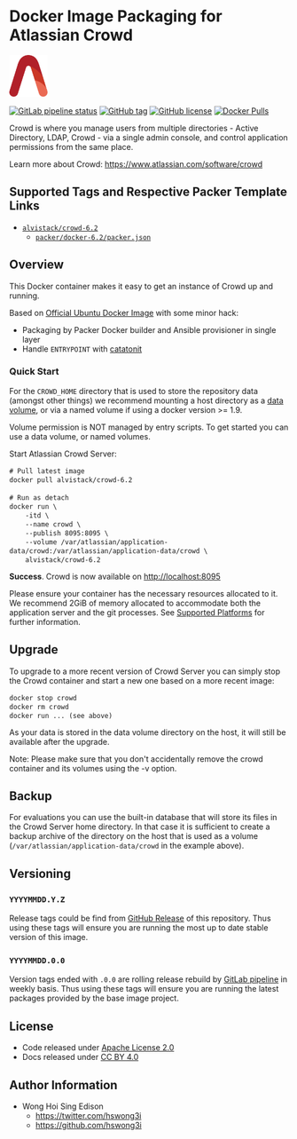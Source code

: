# Docker Image Packaging for Atlassian Crowd

<a href="https://alvistack.com" title="AlviStack" target="_blank"><img src="/alvistack.svg" height="75" alt="AlviStack"></a>

[![GitLab pipeline
status](https://img.shields.io/gitlab/pipeline/alvistack/docker-crowd/master)](https://gitlab.com/alvistack/docker-crowd/-/pipelines)
[![GitHub
tag](https://img.shields.io/github/tag/alvistack/docker-crowd.svg)](https://github.com/alvistack/docker-crowd/tags)
[![GitHub
license](https://img.shields.io/github/license/alvistack/docker-crowd.svg)](https://github.com/alvistack/docker-crowd/blob/master/LICENSE)
[![Docker
Pulls](https://img.shields.io/docker/pulls/alvistack/crowd-6.2.svg)](https://hub.docker.com/r/alvistack/crowd-6.2)

Crowd is where you manage users from multiple directories - Active
Directory, LDAP, Crowd - via a single admin console, and control
application permissions from the same place.

Learn more about Crowd: <https://www.atlassian.com/software/crowd>

## Supported Tags and Respective Packer Template Links

- [`alvistack/crowd-6.2`](https://hub.docker.com/r/alvistack/crowd-6.2)
  - [`packer/docker-6.2/packer.json`](https://github.com/alvistack/docker-crowd/blob/master/packer/docker-6.2/packer.json)

## Overview

This Docker container makes it easy to get an instance of Crowd up and
running.

Based on [Official Ubuntu Docker
Image](https://hub.docker.com/_/ubuntu/) with some minor hack:

- Packaging by Packer Docker builder and Ansible provisioner in single
  layer
- Handle `ENTRYPOINT` with
  [catatonit](https://github.com/openSUSE/catatonit)

### Quick Start

For the `CROWD_HOME` directory that is used to store the repository data
(amongst other things) we recommend mounting a host directory as a [data
volume](https://docs.docker.com/engine/tutorials/dockervolumes/#/data-volumes),
or via a named volume if using a docker version \>= 1.9.

Volume permission is NOT managed by entry scripts. To get started you
can use a data volume, or named volumes.

Start Atlassian Crowd Server:

    # Pull latest image
    docker pull alvistack/crowd-6.2

    # Run as detach
    docker run \
        -itd \
        --name crowd \
        --publish 8095:8095 \
        --volume /var/atlassian/application-data/crowd:/var/atlassian/application-data/crowd \
        alvistack/crowd-6.2

**Success**. Crowd is now available on <http://localhost:8095>

Please ensure your container has the necessary resources allocated to
it. We recommend 2GiB of memory allocated to accommodate both the
application server and the git processes. See [Supported
Platforms](https://confluence.atlassian.com/display/Crowd/Supported+Platforms)
for further information.

## Upgrade

To upgrade to a more recent version of Crowd Server you can simply stop
the Crowd container and start a new one based on a more recent image:

    docker stop crowd
    docker rm crowd
    docker run ... (see above)

As your data is stored in the data volume directory on the host, it will
still be available after the upgrade.

Note: Please make sure that you don't accidentally remove the crowd
container and its volumes using the -v option.

## Backup

For evaluations you can use the built-in database that will store its
files in the Crowd Server home directory. In that case it is sufficient
to create a backup archive of the directory on the host that is used as
a volume (`/var/atlassian/application-data/crowd` in the example above).

## Versioning

### `YYYYMMDD.Y.Z`

Release tags could be find from [GitHub
Release](https://github.com/alvistack/docker-crowd/tags) of this
repository. Thus using these tags will ensure you are running the most
up to date stable version of this image.

### `YYYYMMDD.0.0`

Version tags ended with `.0.0` are rolling release rebuild by [GitLab
pipeline](https://gitlab.com/alvistack/docker-crowd/-/pipelines) in
weekly basis. Thus using these tags will ensure you are running the
latest packages provided by the base image project.

## License

- Code released under [Apache License 2.0](LICENSE)
- Docs released under [CC BY
  4.0](http://creativecommons.org/licenses/by/4.0/)

## Author Information

- Wong Hoi Sing Edison
  - <https://twitter.com/hswong3i>
  - <https://github.com/hswong3i>

